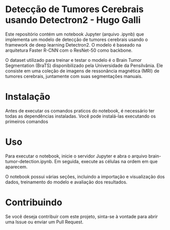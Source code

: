 # Detecção de Tumores Cerebrais usando Detectron2 - Hugo Galli
Este repositório contém um notebook Jupyter (arquivo .ipynb) que implementa um modelo de detecção de tumores cerebrais usando o framework de deep learning Detectron2. O modelo é baseado na arquitetura Faster R-CNN com o ResNet-50 como backbone.

O dataset utilizado para treinar e testar o modelo é o Brain Tumor Segmentation (BraTS) disponibilizado pela Universidade da Pensilvânia. Ele consiste em uma coleção de imagens de ressonância magnética (MRI) de tumores cerebrais, juntamente com suas segmentações manuais.

# Instalação
Antes de executar os comandos praticos do notebook, é necessário ter todas as dependências instaladas. Você pode instalá-las executando os primeiros comandos


# Uso
Para executar o notebook, inicie o servidor Jupyter e abra o arquivo brain-tumor-detection.ipynb. Em seguida, execute as células na ordem em que aparecem.

O notebook possui várias seções, incluindo a importação e visualização dos dados, treinamento do modelo e avaliação dos resultados.

# Contribuindo
Se você deseja contribuir com este projeto, sinta-se à vontade para abrir uma Issue ou enviar um Pull Request.
